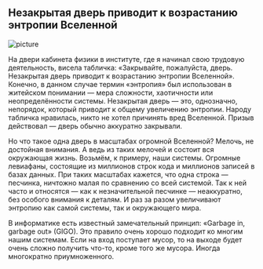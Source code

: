 Незакрытая дверь приводит к возрастанию энтропии Вселенной
----------------------------------------------------------
![picture](https://habrastorage.org/r/w1560/getpro/habr/upload_files/3c6/d3f/637/3c6d3f63782523eb018e63a3fbd0d2fb.png)


На двери кабинета физики в институте, где я начинал свою трудовую деятельность, висела табличка: «Закрывайте, пожалуйста, дверь. Незакрытая дверь приводит к возрастанию энтропии Вселенной». Конечно, в данном случае термин «энтропия» был использован в житейском понимании — мера сложности, хаотичности или неопределённости системы. Незакрытая дверь — это, однозначно, непорядок, который приводит к общему увеличению энтропии. Народу табличка нравилась, никто не хотел причинять вред Вселенной. Призыв действовал — дверь обычно аккуратно закрывали.

Но что такое одна дверь в масштабах огромной Вселенной? Мелочь, не достойная внимания. А ведь из таких мелочей и состоит вся окружающая жизнь. Возьмём, к примеру, наши системы. Огромные левиафаны, состоящие из миллионов строк кода и миллионов записей в базах данных. При таких масштабах кажется, что одна строка — песчинка, ничтожно малая по сравнению со всей системой. Так к ней часто и относятся — как к незначительной песчинке — неаккуратно, без особого внимания к деталям. И раз за разом увеличивают энтропию как самой системы, так и окружающего мира.

В информатике есть известный замечательный принцип: «Garbage in, garbage out» (GIGO). Это правило очень хорошо подходит ко многим нашим системам. Если на вход поступает мусор, то на выходе будет очень сложно получить что-то, кроме того же мусора. Иногда многократно приумноженного.



